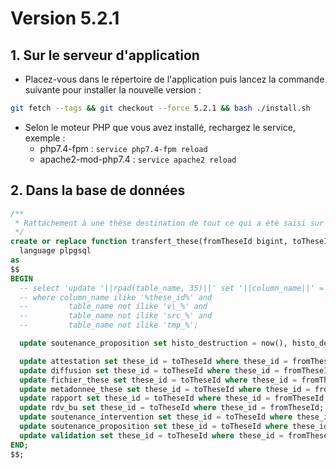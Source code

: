 # Version 5.2.1

## 1. Sur le serveur d'application

- Placez-vous dans le répertoire de l'application puis lancez la commande suivante
  pour installer la nouvelle version :

```bash
git fetch --tags && git checkout --force 5.2.1 && bash ./install.sh
```

- Selon le moteur PHP que vous avez installé, rechargez le service, exemple :
    - php7.4-fpm         : `service php7.4-fpm reload`
    - apache2-mod-php7.4 : `service apache2 reload`


## 2. Dans la base de données

```sql
/**
 * Rattachement à une thèse destination de tout ce qui a été saisi sur une thèse source.
 */
create or replace function transfert_these(fromTheseId bigint, toTheseId bigint) returns void
  language plpgsql
as
$$
BEGIN
  -- select 'update '||rpad(table_name, 35)||' set '||column_name||' = toTheseId where '||column_name||' = fromTheseId ;' from information_schema.columns
  -- where column_name ilike '%these_id%' and
  --         table_name not ilike 'v\_%' and
  --         table_name not ilike 'src_%' and
  --         table_name not ilike 'tmp_%';

  update soutenance_proposition set histo_destruction = now(), histo_destructeur_id = 1 where these_id = toTheseId;

  update attestation set these_id = toTheseId where these_id = fromTheseId;
  update diffusion set these_id = toTheseId where these_id = fromTheseId;
  update fichier_these set these_id = toTheseId where these_id = fromTheseId;
  update metadonnee_these set these_id = toTheseId where these_id = fromTheseId;
  update rapport set these_id = toTheseId where these_id = fromTheseId;
  update rdv_bu set these_id = toTheseId where these_id = fromTheseId;
  update soutenance_intervention set these_id = toTheseId where these_id = fromTheseId;
  update soutenance_proposition set these_id = toTheseId where these_id = fromTheseId;
  update validation set these_id = toTheseId where these_id = fromTheseId;
END;
$$;
```
